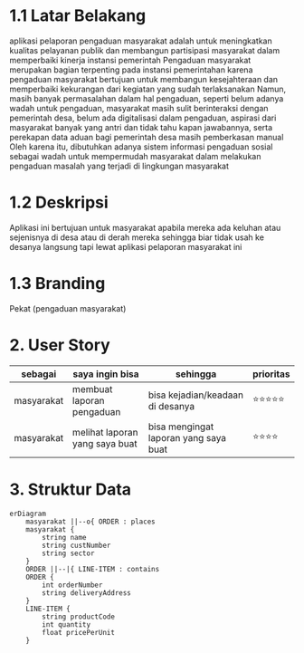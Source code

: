 # 1.1 Latar Belakang
aplikasi pelaporan pengaduan masyarakat adalah untuk meningkatkan kualitas pelayanan publik dan membangun partisipasi masyarakat dalam memperbaiki kinerja instansi pemerintah Pengaduan masyarakat merupakan bagian terpenting pada instansi pemerintahan karena pengaduan masyarakat bertujuan untuk membangun kesejahteraan dan memperbaiki kekurangan dari kegiatan yang sudah terlaksanakan Namun, masih banyak permasalahan dalam hal pengaduan, seperti belum adanya wadah untuk pengaduan, masyarakat masih sulit berinteraksi dengan pemerintah desa, belum ada digitalisasi dalam pengaduan, aspirasi dari masyarakat banyak yang antri dan tidak tahu kapan jawabannya, serta perekapan data aduan bagi pemerintah desa masih pemberkasan manual Oleh karena itu, dibutuhkan adanya sistem informasi pengaduan sosial sebagai wadah untuk mempermudah masyarakat dalam melakukan pengaduan masalah yang terjadi di lingkungan masyarakat
# 1.2 Deskripsi
Aplikasi ini bertujuan untuk masyarakat apabila mereka ada keluhan atau sejenisnya di desa atau di derah mereka sehingga biar tidak usah ke desanya langsung tapi lewat aplikasi pelaporan masyarakat ini 
# 1.3 Branding
Pekat (pengaduan masyarakat)
# 2. User Story

sebagai | saya ingin bisa | sehingga | prioritas
---|---|---|---
masyarakat | membuat laporan pengaduan | bisa kejadian/keadaan di desanya | ⭐⭐⭐⭐⭐
masyarakat | melihat laporan yang saya buat | bisa mengingat laporan yang saya buat | ⭐⭐⭐⭐
# 3. Struktur Data

```mermaid
erDiagram
    masyarakat ||--o{ ORDER : places
    masyarakat {
        string name
        string custNumber
        string sector
    }
    ORDER ||--|{ LINE-ITEM : contains
    ORDER {
        int orderNumber
        string deliveryAddress
    }
    LINE-ITEM {
        string productCode
        int quantity
        float pricePerUnit
    }
```
